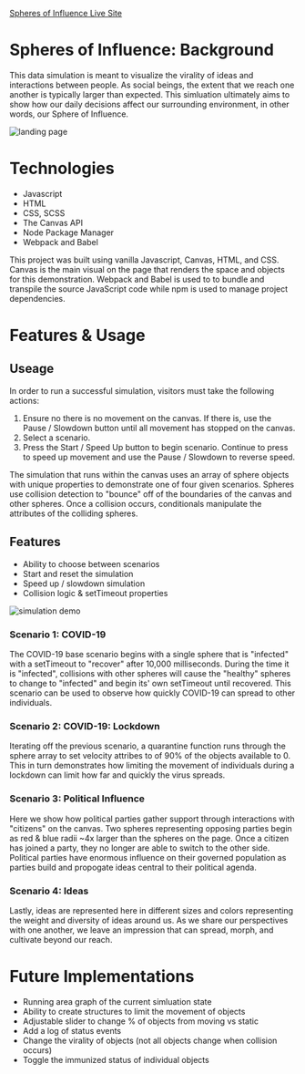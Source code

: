 [Spheres of Influence Live Site](https://nick-barr.github.io/SpheresOfInfluence/)

# Spheres of Influence: Background


This data simulation is meant to visualize the virality of ideas and interactions between people. As social beings, the extent that we reach one another is typically larger than expected. This simluation ultimately aims to show how our daily decisions affect our surrounding environment, in other words, our Sphere of Influence.

![landing page](https://github.com/nick-barr/jsProjectCovid/blob/main/src/assets/soi_thumb.png)

# Technologies

* Javascript
* HTML
* CSS, SCSS
* The Canvas API
* Node Package Manager
* Webpack and Babel

This project was built using vanilla Javascript, Canvas, HTML, and CSS. Canvas is the main visual on the page that renders the space and objects for this demonstration. Webpack and Babel is used to to bundle and transpile the source JavaScript code while npm is used to manage project dependencies.

# Features & Usage

## Useage
In order to run a successful simulation, visitors must take the following actions:

1. Ensure no there is no movement on the canvas. If there is, use the Pause / Slowdown button until all movement has stopped on the canvas.
2. Select a scenario.
3. Press the Start / Speed Up button to begin scenario. Continue to press to speed up movement and use the Pause / Slowdown to reverse speed. 

The simulation that runs within the canvas uses an array of sphere objects with unique properties to demonstrate one of four given scenarios. Spheres use collision detection to "bounce" off of the boundaries of the canvas and other spheres. Once a collision occurs, conditionals manipulate the attributes of the colliding spheres. 

## Features
* Ability to choose between scenarios
* Start and reset the simulation
* Speed up / slowdown simulation
* Collision logic & setTimeout properties

![simulation demo](https://github.com/nick-barr/jsProjectCovid/blob/main/src/assets/soi_covid_demo.gif)

### Scenario 1: COVID-19

The COVID-19 base scenario begins with a single sphere that is "infected" with a setTimeout to "recover" after 10,000 milliseconds. During the time it is "infected", collisions with other spheres will cause the "healthy" spheres to change to "infected" and begin its' own setTimeout until recovered. This scenario can be used to observe how quickly COVID-19 can spread to other individuals.

### Scenario 2: COVID-19: Lockdown

Iterating off the previous scenario, a quarantine function runs through the sphere array to set velocity attribes to of 90% of the objects available to 0. This in turn demonstrates how limiting the movement of individuals during a lockdown can limit how far and quickly the virus spreads.

### Scenario 3: Political Influence

Here we show how political parties gather support through interactions with "citizens" on the canvas. Two spheres representing opposing parties begin as red & blue radii ~4x larger than the spheres on the page. Once a citizen has joined a party, they no longer are able to switch to the other side. Political parties have enormous influence on their governed population as parties build and propogate ideas central to their political agenda.

### Scenario 4: Ideas

Lastly, ideas are represented here in different sizes and colors representing the weight and diversity of ideas around us. As we share our perspectives with one another, we leave an impression that can spread, morph, and cultivate beyond our reach.

# Future Implementations
* Running area graph of the current simluation state
* Ability to create structures to limit the movement of objects
* Adjustable slider to change % of objects from moving vs static
* Add a log of status events
* Change the virality of objects (not all objects change when collision occurs)
* Toggle the immunized status of individual objects
